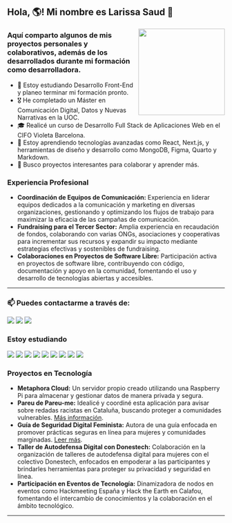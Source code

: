 ## Hola, :earth_americas:! Mi nombre es Larissa Saud :dizzy:
<img align="right" width="200" src="https://cdn.dribbble.com/users/510430/screenshots/6749707/programar.gif"/>

### Aquí comparto algunos de mis proyectos personales y colaborativos, además de los desarrollados durante mi formación como desarrolladora.

- 📘 Estoy estudiando Desarrollo Front-End y planeo terminar mi formación pronto.
- 🎖️ He completado un Máster en Comunicación Digital, Datos y Nuevas Narrativas en la UOC.
- 🎓 Realicé un curso de Desarrollo Full Stack de Aplicaciones Web en el CIFO Violeta Barcelona.
- 🌱 Estoy aprendiendo tecnologías avanzadas como React, Next.js, y herramientas de diseño y desarrollo como MongoDB, Figma, Quarto y Markdown.
- 👯 Busco proyectos interesantes para colaborar y aprender más.

### Experiencia Profesional

- **Coordinación de Equipos de Comunicación:** Experiencia en liderar equipos dedicados a la comunicación y marketing en diversas organizaciones, gestionando y optimizando los flujos de trabajo para maximizar la eficacia de las campañas de comunicación.
- **Fundraising para el Tercer Sector:** Amplia experiencia en recaudación de fondos, colaborando con varias ONGs, asociaciones y cooperativas para incrementar sus recursos y expandir su impacto mediante estrategias efectivas y sostenibles de fundraising.
- **Colaboraciones en Proyectos de Software Libre:** Participación activa en proyectos de software libre, contribuyendo con código, documentación y apoyo en la comunidad, fomentando el uso y desarrollo de tecnologías abiertas y accesibles.

---
### 📫 Puedes contactarme a través de:

<a href="https://www.linkedin.com/in/larissasaud/"><img src="https://img.shields.io/badge/-LinkedIn-%230077B5?style=for-the-badge&logo=linkedin&logoColor=white" target="_blank"></a>
<a href="mailto:larissa@uoc.edu"><img src="https://img.shields.io/badge/Correo-Electrónico-red?style=for-the-badge&logo=mail.ru&logoColor=white" target="_blank"></a>
<a href="https://t.me/tuusuario"><img src="https://img.shields.io/badge/Telegram-2CA5E0?style=for-the-badge&logo=telegram&logoColor=white"></a>

### Estoy estudiando

<img src="https://img.shields.io/badge/React-20232A?style=for-the-badge&logo=react&logoColor=61DAFB"> <img src="https://img.shields.io/badge/Next.js-000000?style=for-the-badge&logo=next.js&logoColor=white"> <img src="https://img.shields.io/badge/JavaScript-323330?style=for-the-badge&logo=javascript&logoColor=F7DF1E"> <img src="https://img.shields.io/badge/MongoDB-47A248?style=for-the-badge&logo=mongodb&logoColor=white"> <img src="https://img.shields.io/badge/Figma-F24E1E?style=for-the-badge&logo=figma&logoColor=white"> <img src="https://img.shields.io/badge/Quarto-0078D4?style=for-the-badge&logo=quarto&logoColor=white"> <img src="https://img.shields.io/badge/Markdown-000000?style=for-the-badge&logo=markdown&logoColor=white"> <img src="https://img.shields.io/badge/GitHub-100000?style=for-the-badge&logo=github&logoColor=white"> <img src="https://img.shields.io/badge/Git-F05032?style=for-the-badge&logo=git&logoColor=white">

### Proyectos en Tecnología

- **Metaphora Cloud:** Un servidor propio creado utilizando una Raspberry Pi para almacenar y gestionar datos de manera privada y segura.
- **Pareu de Pareu-me:** Idealicé y coordiné esta aplicación para avisar sobre redadas racistas en Cataluña, buscando proteger a comunidades vulnerables. [Más información](https://f-droid.org/es/packages/org.pareudepararme.pareu_de_pararme_map/).
- **Guía de Seguridad Digital Feminista:** Autora de una guía enfocada en promover prácticas seguras en línea para mujeres y comunidades marginadas. [Leer más](https://arsgames.net/tag/ciberseguridad/).
- **Taller de Autodefensa Digital con Donestech:** Colaboración en la organización de talleres de autodefensa digital para mujeres con el colectivo Donestech, enfocados en empoderar a las participantes y brindarles herramientas para proteger su privacidad y seguridad en línea.
- **Participación en Eventos de Tecnología:** Dinamizadora de nodos en eventos como Hackmeeting España y Hack the Earth en Calafou, fomentando el intercambio de conocimientos y la colaboración en el ámbito tecnológico.

---
